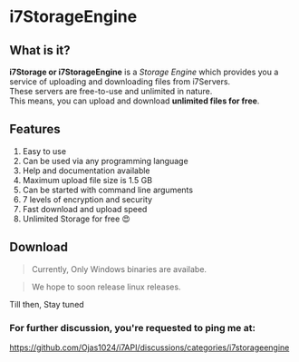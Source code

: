 # i7StorageEngine
## What is it?
**i7Storage or i7StorageEngine** is a _Storage Engine_ which provides you a service of uploading and downloading files from i7Servers.<br>
These servers are free-to-use and unlimited in nature.<br>
This means, you can upload and download **unlimited files for free**.

## Features
1. Easy to use
2. Can be used via any programming language
3. Help and documentation available
4. Maximum upload file size is 1.5 GB
5. Can be started with command line arguments
6. 7 levels of encryption and security 
7. Fast download and upload speed
8. Unlimited Storage for free 😍

## Download
> Currently, Only Windows binaries are availabe.

> We hope to soon release linux releases.

Till then, Stay tuned

### For further discussion, you're requested to ping me at:
https://github.com/Ojas1024/i7API/discussions/categories/i7storageengine
